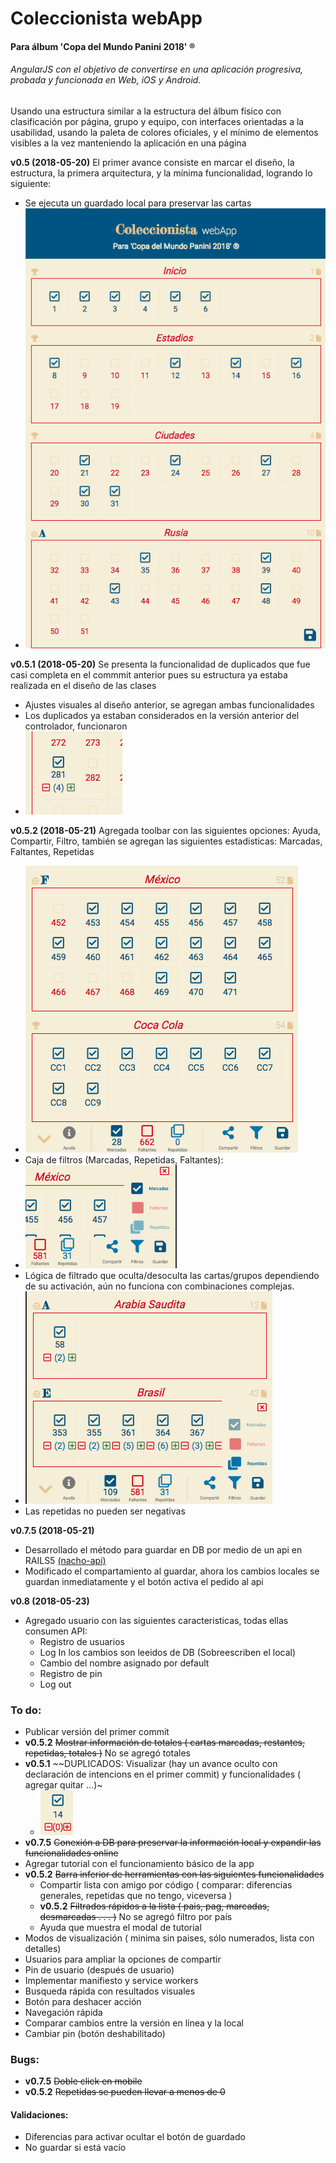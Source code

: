 # Coleccionista webApp
#### Para álbum 'Copa del Mundo Panini 2018' ®

###### AngularJS con el objetivo de convertirse en una aplicación progresiva, probada y funcionada en Web, iOS y Android.

Usando una estructura similar a la estructura del álbum físico con clasificación por página, grupo y equipo, con interfaces orientadas a la usabilidad, usando la paleta de colores oficiales, y el mínimo de elementos visibles a la vez manteniendo la aplicación en una página

**v0.5 (2018-05-20)** El primer avance consiste en marcar el diseño, la estructura, la primera arquitectura, y la mínima funcionalidad, logrando lo siguiente:
  - Se ejecuta un guardado local para preservar las cartas
  - ![Primer avance](imgs/180520.png)

**v0.5.1 (2018-05-20)** Se presenta la funcionalidad de duplicados que fue casi completa en el commmit anterior pues su estructura ya estaba realizada en el diseño de las clases
  - Ajustes visuales al diseño anterior, se agregan ambas funcionalidades
  - Los duplicados ya estaban considerados en la versión anterior del controlador, funcionaron
  - ![Mis 7 biglias](imgs/180520-dups.png)

**v0.5.2 (2018-05-21)** Agregada toolbar con las siguientes opciones: Ayuda, Compartir, Filtro, también se agregan las siguientes estadisticas: Marcadas, Faltantes, Repetidas
  - ![toolbar](imgs/180521-t.png)
  - Caja de filtros (Marcadas, Repetidas, Faltantes):
  - ![filters](imgs/180521-f.png)
  - Lógica de filtrado que oculta/desoculta las cartas/grupos dependiendo de su activación, aún no funciona con combinaciones complejas.
  - ![filters](imgs/180521-fw.png)
  - Las repetidas no pueden ser negativas

**v0.7.5 (2018-05-21)**
  - Desarrollado el método para guardar en DB por medio de un api en RAILS5 [(nacho-api)](https://github.com/softwarenacho/nacho-api)
  - Modificado el compartamiento al guardar, ahora los cambios locales se guardan inmediatamente y el botón activa el pedido al api

**v0.8 (2018-05-23)**
  - Agregado usuario con las siguientes caracteristicas, todas ellas consumen API:
    - Registro de usuarios
    - Log In los cambios son leeidos de DB (Sobreescriben el local)
    - Cambio del nombre asignado por default
    - Registro de pin
    - Log out

### To do:

- Publicar versión del primer commit
-  **v0.5.2** ~~Mostrar información de totales ( cartas marcadas, restantes,  repetidas, totales )~~ No se agregó totales
- **v0.5.1** ~~DUPLICADOS: Visualizar (hay un avance oculto con declaración de intencions en el primer commit) y funcionalidades ( agregar quitar ...)~
  - ![duplicados en primer avance](imgs/180520-d.png)
- **v0.7.5** ~~Conexión a DB para preservar la información local y expandir las funcionalidades online~~
- Agregar tutorial con el funcionamiento básico de la app
- **v0.5.2** ~~Barra inferior de herramientas con las siguientes funcionalidades~~
  - Compartir lista con amigo por código ( comparar: diferencias generales, repetidas que no tengo, viceversa )
  - **v0.5.2** ~~Filtrados rápidos a la lista ( pais, pag, marcadas, desmarcadas . . . )~~ No se agregó filtro por país
  - Ayuda que muestra el modal de tutorial
- Modos de visualización ( minima sin paises, sólo numerados, lista con detalles)
- Usuarios para ampliar la opciones de compartir
- Pin de usuario (después de usuario)
- Implementar manifiesto y service workers
- Busqueda rápida con resultados visuales
- Botón para deshacer acción
- Navegación rápida
- Comparar cambios entre la versión en línea y la local
- Cambiar pin (botón deshabilitado)


### Bugs:

- **v0.7.5** ~~Doble click en mobile~~
- **v0.5.2** ~~Repetidas se pueden llevar a menos de 0~~

#### Validaciones:
 - Diferencias para activar ocultar el botón de guardado
 - No guardar si está vacío
